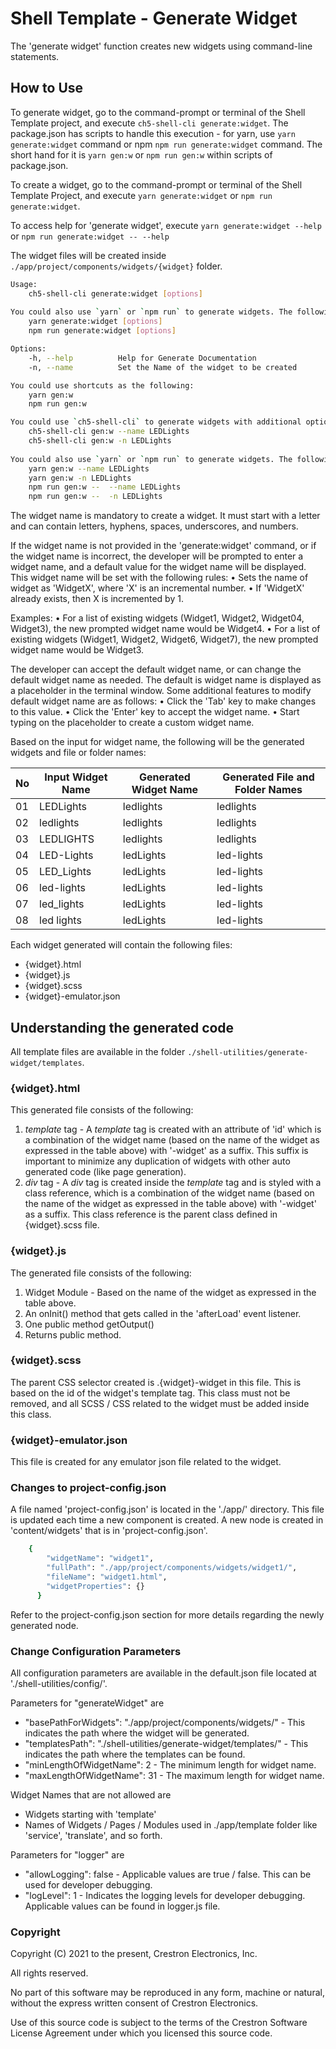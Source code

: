 # Shell Template - Generate Widget

The 'generate widget' function creates new widgets using command-line statements.

## How to Use

To generate widget, go to the command-prompt or terminal of the Shell Template project, and execute `ch5-shell-cli generate:widget`.
The package.json has scripts to handle this execution - for yarn, use `yarn generate:widget` command or npm  `npm run generate:widget` command. The short hand for it is `yarn gen:w` or `npm run gen:w` within scripts of package.json.

To create a widget, go to the command-prompt or terminal of the Shell Template Project, and execute `yarn generate:widget` or `npm run generate:widget`.

To access help for 'generate widget', execute `yarn generate:widget --help` or `npm run generate:widget -- --help`

The widget files will be created inside `./app/project/components/widgets/{widget}` folder.

```bash
Usage:
    ch5-shell-cli generate:widget [options]
    
You could also use `yarn` or `npm run` to generate widgets. The following are the commands:
    yarn generate:widget [options]
    npm run generate:widget [options]

Options:
    -h, --help          Help for Generate Documentation
    -n, --name          Set the Name of the widget to be created

You could use shortcuts as the following:
    yarn gen:w
    npm run gen:w

You could use `ch5-shell-cli` to generate widgets with additional options. The following are some examples:
    ch5-shell-cli gen:w --name LEDLights
    ch5-shell-cli gen:w -n LEDLights
    
You could also use `yarn` or `npm run` to generate widgets. The following are the commands:
    yarn gen:w --name LEDLights
    yarn gen:w -n LEDLights
    npm run gen:w --  --name LEDLights
    npm run gen:w --  -n LEDLights
```

The widget name is mandatory to create a widget. It must start with a letter and can contain letters, hyphens, spaces, underscores, and numbers.

If the widget name is not provided in the 'generate:widget' command, or if the widget name is incorrect, the developer will be prompted to enter a widget name, and a default value for the widget name will be displayed. This widget name will be set with the following rules:
    • Sets the name of widget as 'WidgetX', where 'X' is an incremental number.
    • If 'WidgetX' already exists, then X is incremented by 1.

Examples:
• For a list of existing widgets (Widget1, Widget2, Widget04, Widget3), the new prompted widget name would be Widget4.
• For a list of existing widgets (Widget1, Widget2, Widget6, Widget7), the new prompted widget name would be Widget3.

The developer can accept the default widget name, or can change the default widget name as needed. The default is widget name is displayed as a placeholder in the terminal window. Some additional features to modify default widget name are as follows:
• Click the 'Tab' key to make changes to this value.
• Click the 'Enter' key to accept the widget name.
• Start typing on the placeholder to create a custom widget name.

Based on the input for widget name, the following will be the generated widgets and file or folder names:

| No | Input Widget Name    | Generated Widget Name     | Generated File and Folder Names |
| -- | -------------------- | ------------------------- | ------------------------------- |
| 01 | LEDLights            | ledlights                 | ledlights                       |
| 02 | ledlights            | ledlights                 | ledlights                       |
| 03 | LEDLIGHTS            | ledlights                 | ledlights                       |
| 04 | LED-Lights           | ledLights                 | led-lights                      |
| 05 | LED_Lights           | ledLights                 | led-lights                      |
| 06 | led-lights           | ledLights                 | led-lights                      |
| 07 | led_lights           | ledLights                 | led-lights                      |
| 08 | led lights           | ledLights                 | led-lights                      |

Each widget generated will contain the following files:

- {widget}.html
- {widget}.js
- {widget}.scss
- {widget}-emulator.json

## Understanding the generated code

All template files are available in the folder `./shell-utilities/generate-widget/templates`.

### {widget}.html

This generated file consists of the following:

1. *template* tag - A *template* tag is created with an attribute of 'id' which is a combination of the widget name (based on the name of the widget as expressed in the table above) with '-widget' as a suffix. This suffix is important to minimize any duplication of widgets with other auto generated code (like page generation).
2. *div* tag - A *div* tag is created inside the *template* tag and is styled with a class reference, which is a combination of the widget name (based on the name of the widget as expressed in the table above) with '-widget' as a suffix. This class reference is the parent class defined in {widget}.scss file.

### {widget}.js

The generated file consists of the following:

1. Widget Module - Based on the name of the widget as expressed in the table above.
2. An onInit() method that gets called in the 'afterLoad' event listener.
3. One public method getOutput()
4. Returns public method.

### {widget}.scss

The parent CSS selector created is .{widget}-widget in this file. This is based on the id of the widget's template tag. This class must not be removed, and all SCSS / CSS related to the widget must be added inside this class.

### {widget}-emulator.json

This file is created for any emulator json file related to the widget.

### Changes to project-config.json

A file named 'project-config.json' is located in the './app/' directory. This file is updated each time a new component is created. A new node is created in 'content/widgets' that is in 'project-config.json'.

```bash
    {
        "widgetName": "widget1",
        "fullPath": "./app/project/components/widgets/widget1/",
        "fileName": "widget1.html",
        "widgetProperties": {}
      }
```

Refer to the project-config.json section for more details regarding the newly generated node.

### Change Configuration Parameters

All configuration parameters are available in the default.json file located at './shell-utilities/config/'.

Parameters for "generateWidget" are

- "basePathForWidgets": "./app/project/components/widgets/" - This indicates the path where the widget will be generated.
- "templatesPath": "./shell-utilities/generate-widget/templates/" - This indicates the path where the templates can be found.
- "minLengthOfWidgetName": 2 - The minimum length for widget name.
- "maxLengthOfWidgetName": 31 - The maximum length for widget name.

Widget Names that are not allowed are

- Widgets starting with 'template'
- Names of Widgets / Pages / Modules used in ./app/template folder like 'service', 'translate', and so forth.

Parameters for "logger" are

- "allowLogging": false - Applicable values are true / false. This can be used for developer debugging.
- "logLevel": 1 - Indicates the logging levels for developer debugging. Applicable values can be found in logger.js file.

### Copyright

Copyright (C) 2021 to the present, Crestron Electronics, Inc.

All rights reserved.

No part of this software may be reproduced in any form, machine
or natural, without the express written consent of Crestron Electronics.

Use of this source code is subject to the terms of the Crestron Software License Agreement
under which you licensed this source code.
